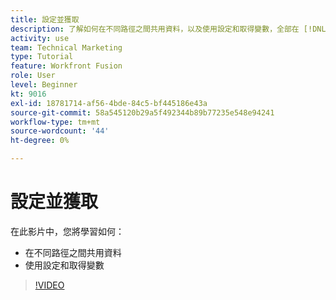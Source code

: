 ```yaml
---
title: 設定並獲取
description: 了解如何在不同路徑之間共用資料，以及使用設定和取得變數，全部在 [!DNL Adobe Workfront Fusion].
activity: use
team: Technical Marketing
type: Tutorial
feature: Workfront Fusion
role: User
level: Beginner
kt: 9016
exl-id: 18781714-af56-4bde-84c5-bf445186e43a
source-git-commit: 58a545120b29a5f492344b89b77235e548e94241
workflow-type: tm+mt
source-wordcount: '44'
ht-degree: 0%

---
```


# 設定並獲取

在此影片中，您將學習如何：

* 在不同路徑之間共用資料
* 使用設定和取得變數

>[!VIDEO](https://video.tv.adobe.com/v/335275/?quality=12)
